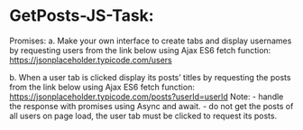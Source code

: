 # GetPosts-JS-Task:

Promises:
a. Make your own interface to create tabs and display usernames by requesting users from the link
below using Ajax ES6 fetch function: https://jsonplaceholder.typicode.com/users

b. When a user tab is clicked display its posts’ titles by requesting the posts from the link below
using Ajax ES6 fetch function: https://jsonplaceholder.typicode.com/posts?userId=userId
Note: - handle the response with promises using Async and await. - do not get the posts of all users
on page load, the user tab must be clicked to request its posts.
